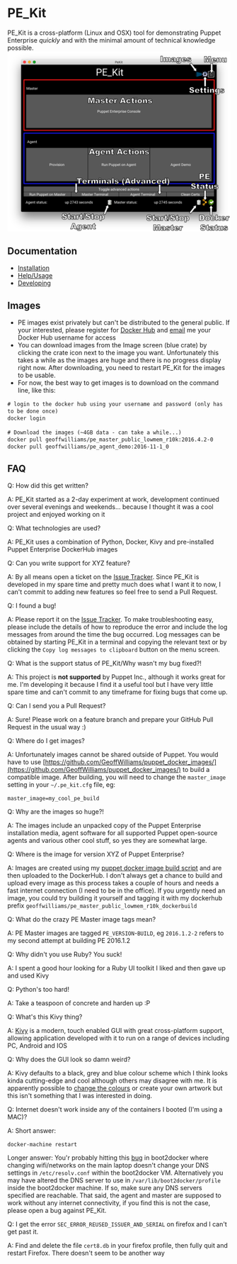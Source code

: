 # PE_Kit
PE_Kit is a cross-platform (Linux and OSX) tool for demonstrating Puppet Enterprise _quickly_ and with the minimal amount of technical knowledge possible.
![main screen](images/main_screen.png)

## Documentation
* [Installation](doc/install.md)
* [Help/Usage](doc/help.md)
* [Developing](doc/develop.md)

## Images

* PE images exist privately but can't be distributed to the general public.  If your interested, please register for [Docker Hub](https://hub.docker.com/) and [email](mailto:geoff.williams@puppet.com) me your Docker Hub username for access
* You can download images from the Image screen (blue crate) by clicking the crate icon next to the image you want.  Unfortunately this takes a while as the images are huge and there is no progress display right now.  After downloading, you need to restart PE_Kit for the images to be usable.
* For now, the best way to get images is to download on the command line, like this:

```shell
# login to the docker hub using your username and password (only has to be done once)
docker login

# Download the images (~4GB data - can take a while...)
docker pull geoffwilliams/pe_master_public_lowmem_r10k:2016.4.2-0
docker pull geoffwilliams/pe_agent_demo:2016-11-1_0
```


## FAQ
Q: How did this get written?

A: PE_Kit started as a 2-day experiment at work, development continued over several evenings and weekends... because I thought it was a cool project and enjoyed working on it

Q: What technologies are used?

A: PE_Kit uses a combination of Python, Docker, Kivy and pre-installed Puppet Enterprise DockerHub images

Q: Can you write support for XYZ feature?

A: By all means open a ticket on the [Issue Tracker](https://github.com/GeoffWilliams/pe_kit/issues).  Since PE_Kit is developed in my spare time and pretty much does what I want it to now, I can't commit to adding new features so feel free to send a Pull Request.

Q: I found a bug!

A: Please report it on the [Issue Tracker](https://github.com/GeoffWilliams/pe_kit/issues).  To make troubleshooting easy, please include the details of how to reproduce the error and include the log messages from around the time the bug occurred.  Log messages can be obtained by starting PE_Kit in a terminal and copying the relevant text or by clicking the `Copy log messages to clipboard` button on the menu screen.

Q: What is the support status of PE_Kit/Why wasn't my bug fixed?!

A: This project is **not supported** by Puppet Inc., although it works great for me.  I'm developing it because I find it a useful tool but I have very little spare time and can't commit to any timeframe for fixing bugs that come up.

Q: Can I send you a Pull Request?

A: Sure!  Please work on a feature branch and prepare your GitHub Pull Request in the usual way :)

Q: Where do I get images?

A: Unfortunately images cannot be shared outside of Puppet.  You would have to use [https://github.com/GeoffWilliams/puppet_docker_images/](https://github.com/GeoffWilliams/puppet_docker_images/) to build a compatible image.  After building, you will need to change the `master_image` setting in your `~/.pe_kit.cfg` file, eg:

```
master_image=my_cool_pe_build
```

Q: Why are the images so huge?!

A: The images include an unpacked copy of the Puppet Enterprise installation media, agent software for all supported Puppet open-source agents and various other cool stuff, so yes they are somewhat large.

Q: Where is the image for version XYZ of Puppet Enterprise?

A: Images are created using my [puppet docker image build script](https://github.com/GeoffWilliams/puppet_docker_images) and are then uploaded to the DockerHub.  I don't always get a chance to build and upload every image as this process takes a couple of hours and needs a fast internet connection (I need to be in the office).  If you urgently need an image, you could try building it yourself and tagging it with my dockerhub prefix `geoffwilliams/pe_master_public_lowmem_r10k_dockerbuild`

Q: What do the crazy PE Master image tags mean?

A: PE Master images are tagged `PE_VERSION`-`BUILD`, eg `2016.1.2-2` refers to my second attempt at building PE 2016.1.2

Q: Why didn't you use Ruby?  You suck!

A: I spent a good hour looking for a Ruby UI toolkit I liked and then gave up and used Kivy

Q: Python's too hard!

A: Take a teaspoon of concrete and harden up :P

Q: What's this Kivy thing?

A: [Kivy](https://kivy.org/) is a modern, touch enabled GUI with great cross-platform support, allowing application developed with it to run on a range of devices including PC, Android and IOS

Q: Why does the GUI look so damn weird?

A: Kivy defaults to a black, grey and blue colour scheme which I think looks kinda cutting-edge and cool although others may disagree with me.  It is apparently possible to [change the colours](http://www.it-digin.com/blog/?p=216) or create your own artwork but this isn't something that I was interested in doing.

Q: Internet doesn't work inside any of the containers I booted (I'm using a MAC)?

A: Short answer:
```Shell
docker-machine restart
```
Longer answer:  You'r probably hitting this [bug](https://github.com/boot2docker/boot2docker/issues/776) in boot2docker where changing wifi/networks on the main laptop doesn't change your DNS settings in `/etc/resolv.conf` within the boot2docker VM.  Alternatively you may have altered the DNS server to use in `/var/lib/boot2docker/profile` inside the boot2docker machine.  If so, make sure any DNS servers specified are reachable.  That said, the agent and master are supposed to work without any internet connectivity, if you find this is not the case, please open a bug against PE_Kit.

Q: I get the error `SEC_ERROR_REUSED_ISSUER_AND_SERIAL` on firefox and I can't get past it.

A: Find and delete the file `cert8.db` in your firefox profile, then fully quit and restart Firefox.  There doesn't seem to be another way
